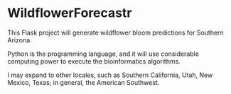 WildflowerForecastr
===================

This Flask project will generate wildflower bloom predictions for Southern Arizona.

Python is the programming language, and it will use considerable computing
power to execute the bioinformatics algorithms.

I may expand to other locales, such as Southern California, Utah, New Mexico, 
Texas; in general, the American Southwest.
